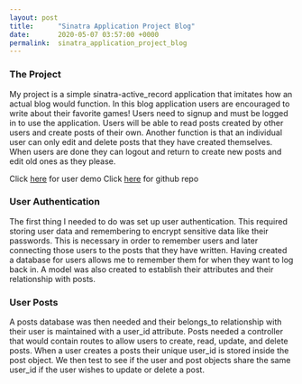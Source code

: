 ```yaml
---
layout: post
title:      "Sinatra Application Project Blog"
date:       2020-05-07 03:57:00 +0000
permalink:  sinatra_application_project_blog
---
```


### The Project

My project is a simple sinatra-active_record application that imitates how an actual blog would function. In this blog application users are encouraged to write about their favorite games! Users need to signup and must be logged in to use the application. Users will be able to read posts created by other users and create posts of their own. Another function is that an individual user can only edit and delete posts that they have created themselves. When users are done they can logout and return to create new posts and edit old ones as they please.

Click [here](https://drive.google.com/file/d/1LXP371UtrfaitAR23IU1vsJj0jUygSHM/view?usp=sharing) for user demo
Click [here](https://github.com/Biotruss/sinatra_application_project) for github repo

### User Authentication

The first thing I needed to do was set up user authentication. This required storing user data and remembering to encrypt sensitive data like their passwords. This is necessary in order to remember users and later connecting those users to the posts that they have written. Having created a database for users allows me to remember them for when they want to log back in. A model was also created to establish their attributes and their relationship with posts.

### User Posts

A posts database was then needed and their belongs_to relationship with their user is maintained with a user_id attribute. Posts needed a controller that would contain routes to allow users to create, read, update, and delete posts. When a user creates a posts their unique user_id is stored inside the post object. We then test to see if the user and post objects share the same user_id if the user wishes to update or delete a post.
